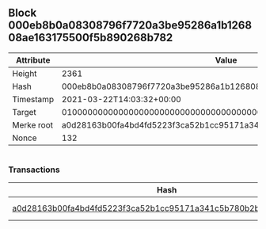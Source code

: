 ## Block 000eb8b0a08308796f7720a3be95286a1b126808ae163175500f5b890268b782

Attribute | Value
--- | ---
Height | 2361
Hash | 000eb8b0a08308796f7720a3be95286a1b126808ae163175500f5b890268b782
Timestamp | 2021-03-22T14:03:32+00:00
Target | 0100000000000000000000000000000000000000000000000000000000000000
Merke root | a0d28163b00fa4bd4fd5223f3ca52b1cc95171a341c5b780b2b36db7bafd498c
Nonce | 132

```

```

### Transactions

Hash | Amount
--- | ---
[a0d28163b00fa4bd4fd5223f3ca52b1cc95171a341c5b780b2b36db7bafd498c](a0d28163b00fa4bd4fd5223f3ca52b1cc95171a341c5b780b2b36db7bafd498c.md) | 10.00000000 SKEPTI 
